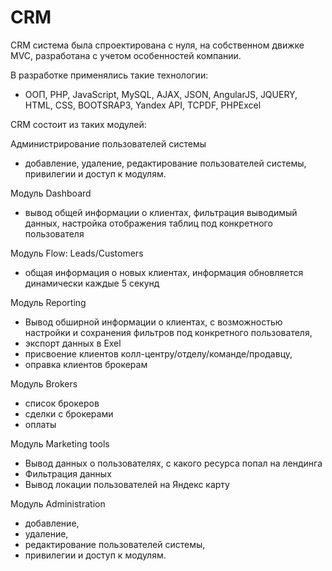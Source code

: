 # CRM

CRM cистема была спроектирована с нуля, на собственном движке MVC, разработана с учетом особенностей компании. 

В разработке применялись такие технологии:

- ООП, PHP, JavaScript, MySQL, AJAX, JSON, AngularJS, JQUERY, HTML, CSS, BOOTSRAP3, Yandex API, TCPDF, PHPExcel

CRM состоит из таких модулей:

Администрирование пользователей системы 
- добавление, удаление, редактирование пользователей системы, привилегии и доступ к модулям.

Модуль Dashboard
- вывод общей информации о клиентах, фильтрация выводимый данных, настройка отображения таблиц под конкретного пользователя

Модуль Flow: Leads/Customers
- общая информация о новых клиентах, информация обновляется динамически каждые 5 секунд

Модуль Reporting
- Вывод обширной информации о клиентах, с возможностью настройки и сохранения фильтров под конкретного пользователя,
- экспорт данных в Exel
- присвоение клиентов колл-центру/отделу/команде/продавцу, 
- оправка клиентов брокерам

Модуль Brokers
- список брокеров
- сделки с брокерами
- оплаты

Модуль Marketing tools
- Вывод данных о пользователях, с какого ресурса попал на лендинга
- Фильтрация данных
- Вывод локации пользователей на Яндекс карту

Модуль Administration
- добавление, 
- удаление, 
- редактирование пользователей системы, 
- привилегии и доступ к модулям.


